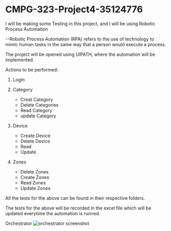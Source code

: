 # CMPG-323-Project4-35124776
I will be making some Testing in this project, and I will be using Robotic Process Automation

--Robotic Process Automation (RPA) refers to the use of technology to mimic human tasks in the same way that a person would execute a process.

The project will be opened using UIPATH, where the automation will be implemented.

Actions to be performed:
1. Login 
2. Category
    * Creat Category
    * Delete Categories
    * Read Category
    * update Category
   
3. Device
    * Create Device
    * Delete Device
    * Read
    * Update
   
4. Zones
     * Delete Zones
     * Create Zones 
     * Read Zones
     * Update Zones

All the tests for the above can be found in their respective folders.

The tests for the above will be recorded in the excel file which will be updated everytime the automation is runned.

Orchestrator
![orchestrator screenshot](https://user-images.githubusercontent.com/90704811/198321653-b7ab4a55-794a-4ac7-9b0b-e69b47dda4b4.png)
